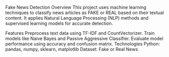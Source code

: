 Fake News Detection
Overview
This project uses machine learning techniques to classify news articles as FAKE or REAL based on their textual content. It applies Natural Language Processing (NLP) methods and supervised learning models for accurate detection.

Features
Preprocess text data using TF-IDF and CountVectorizer.
Train models like Naive Bayes and Passive Aggressive Classifier.
Evaluate model performance using accuracy and confusion matrix.
Technologies
Python: pandas, numpy, sklearn, matplotlib
Dataset: Fake or Real News
